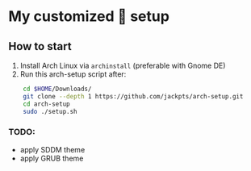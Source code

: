 # My customized 󰣇 setup

## How to start 
1. Install Arch Linux via `archinstall` (preferable with Gnome DE)
2. Run this arch-setup script after:
```sh
    cd $HOME/Downloads/
    git clone --depth 1 https://github.com/jackpts/arch-setup.git
    cd arch-setup
    sudo ./setup.sh
```

### TODO:
- apply SDDM theme
- apply GRUB theme
